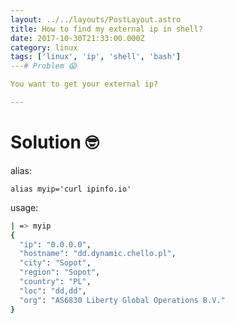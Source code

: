```yaml
---
layout: ../../layouts/PostLayout.astro
title: How to find my external ip in shell?
date: 2017-10-30T21:33:00.000Z
category: linux
tags: ['linux', 'ip', 'shell', 'bash']
---# Problem 😱

You want to get your external ip?

---
```


# Solution 🤓

alias:

`alias myip='curl ipinfo.io'`

usage:

```bash
| => myip
{
  "ip": "0.0.0.0",
  "hostname": "dd.dynamic.chello.pl",
  "city": "Sopot",
  "region": "Sopot",
  "country": "PL",
  "loc": "dd,dd",
  "org": "AS6830 Liberty Global Operations B.V."
}
```
